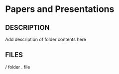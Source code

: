 Papers and Presentations
========================

DESCRIPTION
-----------
Add description of folder contents here

FILES
-----
/ folder
. file

